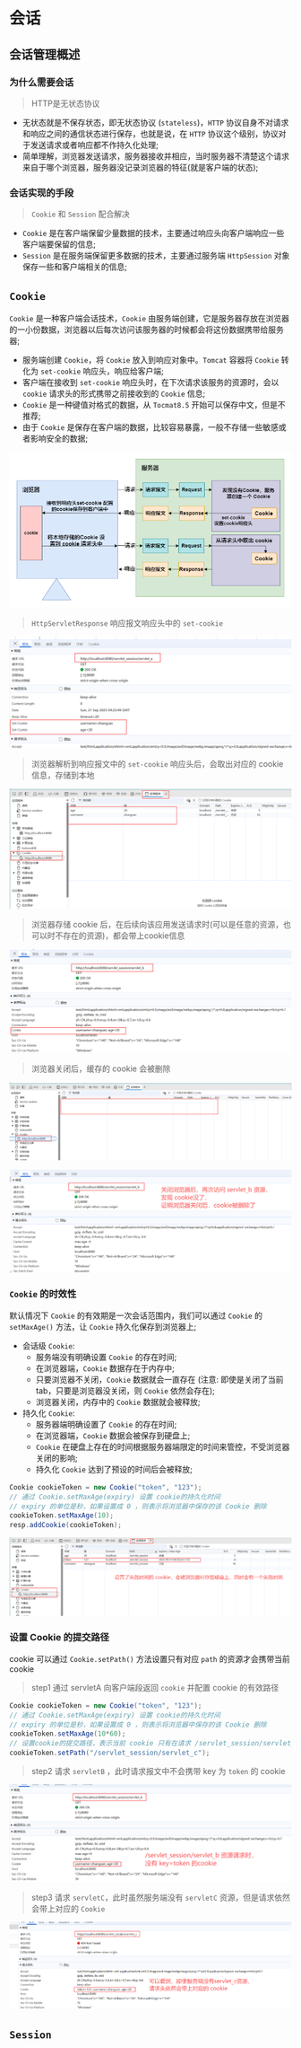 
# 会话

## 会话管理概述

### 为什么需要会话

> HTTP是无状态协议

- 无状态就是不保存状态，即无状态协议 (`stateless`)，`HTTP` 协议自身不对请求和响应之间的通信状态进行保存，也就是说，在 `HTTP` 协议这个级别，协议对于发送请求或者响应都不作持久化处理;
- 简单理解，浏览器发送请求，服务器接收并相应，当时服务器不清楚这个请求来自于哪个浏览器，服务器没记录浏览器的特征(就是客户端的状态);

### 会话实现的手段

> `Cookie` 和 `Session` 配合解决

- `Cookie` 是在客户端保留少量数据的技术，主要通过响应头向客户端响应一些客户端要保留的信息;
- `Session` 是在服务端保留更多数据的技术，主要通过服务端 `HttpSession` 对象保存一些和客户端相关的信息;

## `Cookie`

`Cookie` 是一种客户端会话技术，`Cookie` 由服务端创建，它是服务器存放在浏览器的一小份数据，浏览器以后每次访问该服务器的时候都会将这份数据携带给服务器;

- 服务端创建 `Cookie`，将 `Cookie` 放入到响应对象中。`Tomcat` 容器将 `Cookie` 转化为 `set-cookie` 响应头，响应给客户端;
- 客户端在接收到 `set-cookie` 响应头时，在下次请求该服务的资源时，会以 `cookie` 请求头的形式携带之前接收到的 `Cookie` 信息;
- `Cookie` 是一种键值对格式的数据，从 `Tocmat8.5` 开始可以保存中文，但是不推荐;
- 由于 `Cookie` 是保存在客户端的数据，比较容易暴露，一般不存储一些敏感或者影响安全的数据;

![Servlet Cookie原理图](./imgs/servlet-session-cookie.png)

> `HttpServletResponse` 响应报文响应头中的 `set-cookie`

![set-cookie](./imgs/servlet_session_cookie_resp_set_cookie.png)

> 浏览器解析到响应报文中的 `set-cookie` 响应头后，会取出对应的 cookie 信息，存储到本地

![cookie-in-browser](./imgs/servlet_session_cookie_cookie_in_browser.png)

> 浏览器存储 cookie 后，在后续向该应用发送请求时(可以是任意的资源，也可以时不存在的资源)，都会带上cookie信息

![request-add-cookie](./imgs/servlet-session-cookie-request-add-cookie.png)

> 浏览器关闭后，缓存的 cookie 会被删除

![关闭浏览器重新打开，发现缓存的cookie列表没了](./imgs/servlet_session_cookie_close_browser_empty_cookie.png)

![关闭浏览器，再次访问 servlet_b 时，请求头中的cookie没了](./imgs/servlet_session_cookie_close_browser_clear_cookie.png)

### `Cookie` 的时效性

默认情况下 `Cookie` 的有效期是一次会话范围内，我们可以通过 `Cookie` 的 `setMaxAge()` 方法，让 `Cookie` 持久化保存到浏览器上;

- 会话级 `Cookie`:
  - 服务端没有明确设置 `Cookie` 的存在时间;
  - 在浏览器端，`Cookie` 数据存在于内存中;
  - 只要浏览器不关闭，`Cookie` 数据就会一直存在 (注意: 即使是关闭了当前tab，只要是浏览器没关闭，则 `Cookie` 依然会存在);
  - 浏览器关闭，内存中的 `Cookie` 数据就会被释放;
- 持久化 `Cookie`:
  - 服务器端明确设置了 `Cookie` 的存在时间;
  - 在浏览器端，`Cookie` 数据会被保存到硬盘上;
  - `Cookie` 在硬盘上存在的时间根据服务器端限定的时间来管控，不受浏览器关闭的影响;
  - 持久化 `Cookie` 达到了预设的时间后会被释放;

```java
Cookie cookieToken = new Cookie("token", "123");
// 通过 Cookie.setMaxAge(expiry) 设置 cookie的持久化时间
// expiry 的单位是秒，如果设置成 0 ，则表示将浏览器中保存的该 Cookie 删除
cookieToken.setMaxAge(10);
resp.addCookie(cookieToken);
```

![浏览器中的持久化cookie](./imgs/servlet-session-cookie-cookie-expiry-in-browser.png)

### 设置 Cookie 的提交路径

 cookie 可以通过 `Cookie.setPath()` 方法设置只有对应 `path` 的资源才会携带当前 cookie

> step1 通过 servletA 向客户端段返回 `cookie` 并配置 cookie 的有效路径

```java
Cookie cookieToken = new Cookie("token", "123");
// 通过 Cookie.setMaxAge(expiry) 设置 cookie的持久化时间
// expiry 的单位是秒，如果设置成 0 ，则表示将浏览器中保存的该 Cookie 删除
cookieToken.setMaxAge(10*60);
// 设置cookie的提交路径，表示当前 cookie 只有在请求 /servlet_session/servlet_c 这个资源的时候才会被提交
cookieToken.setPath("/servlet_session/servlet_c");
```

> step2 请求 `servletB` ，此时请求报文中不会携带 key 为 `token` 的 cookie

![没有token的请求](./imgs/servlet-session-cookie-set-path-with-no-cookie.png)

> step3 请求 `servletC`，此时虽然服务端没有 `servletC` 资源，但是请求依然会带上对应的 `Cookie`

![携带token的请求](./imgs/servlet-session-cookie-set-path-with-token.png)

## `Session`


